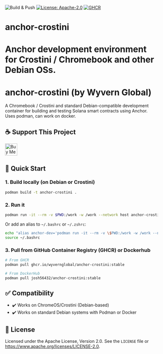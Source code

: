 ![Build & Push](https://github.com/wyvernglobal/anchor-crostini/actions/workflows/publish.yml/badge.svg)
[![License: Apache-2.0](https://img.shields.io/badge/License-Apache_2.0-blue.svg)](https://www.apache.org/licenses/LICENSE-2.0)
[![GHCR](https://img.shields.io/badge/container-ghcr.io%2Fwyvernglobal%2Fanchor--crostini-blue?logo=docker)](https://github.com/orgs/wyvernglobal/packages/container/package/anchor-crostini)

# anchor-crostini
Anchor development environment for Crostini / Chromebook and other Debian OSs.
=======
# anchor-crostini (by Wyvern Global)

A Chromebook / Crostini and standard Debian-compatible development container for building and testing Solana smart contracts using Anchor. Uses podman, can work on docker.

## ☕ Support This Project

<a href="https://www.buymeacoffee.com/josh56432" target="_blank">
  <img src="https://cdn.buymeacoffee.com/buttons/v2/default-yellow.png" alt="Buy Me A Coffee" height="40" />
</a>


## 🚀 Quick Start

### 1. Build locally (on Debian or Crostini)

```bash
podman build -t anchor-crostini .
```

### 2. Run it

```bash
podman run -it --rm -v $PWD:/work -w /work --network host anchor-crostini bash
```

Or add an alias to `~/.bashrc` or `~/.zshrc`:

```bash
echo "alias anchor-dev='podman run -it --rm -v \$PWD:/work -w /work --network host ghcr.io/wyvernglobal/anchor-crostini:latest bash'" >> ~/.bashrc
source ~/.bashrc
```

### 3. Pull from GitHub Container Registry (GHCR) or Dockerhub

```bash
# From GHCR
podman pull ghcr.io/wyvernglobal/anchor-crostini:stable

# From DockerHub
podman pull josh56432/anchor-crostini:stable
```

## ✅ Compatibility

- ✔️ Works on ChromeOS/Crostini (Debian-based)
- ✔️ Works on standard Debian systems with Podman or Docker

## 📄 License

Licensed under the Apache License, Version 2.0.
See the `LICENSE` file or <https://www.apache.org/licenses/LICENSE-2.0>.

